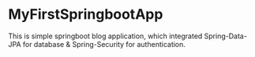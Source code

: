 # MyFirstSpringbootApp


This is simple springboot blog application, which integrated Spring-Data-JPA for database & Spring-Security for authentication.
